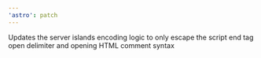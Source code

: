```yaml
---
'astro': patch
---
```


Updates the server islands encoding logic to only escape the script end tag open delimiter and opening HTML comment syntax
